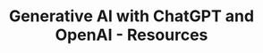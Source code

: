 ---
layout: resources
title: Generative AI with ChatGPT and OpenAI - Resources
resources:
  - title: Download PDF - Slides
    description: Download the slides and have them ready.
    url: 'https://in28minutes.com/downloads/23-generative-ai-with-chatgpt-openai/01-in28minutes-presentation-generative-ai-with-chatgpt-openai.pdf'
  - title: Download Code Examples
    description: Download and have this ready. We will use the code examples during the course.
    url: 'https://in28minutes.com/downloads/23-generative-ai-with-chatgpt-openai/downloads.zip'
  - title: LinkedIn Newsletter
    description: Read in28minutes Newsletter. Published on LinkedIn.
    icon: lni-linkedin
    url: 'https://www.linkedin.com/newsletters/6978624731038023681/'
---